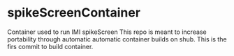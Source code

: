 # spikeScreenContainer
Container used to run IMI spikeScreen
This repo is meant to increase portability through automatic automatic container builds on shub.
This is the firs commit to build container. 
